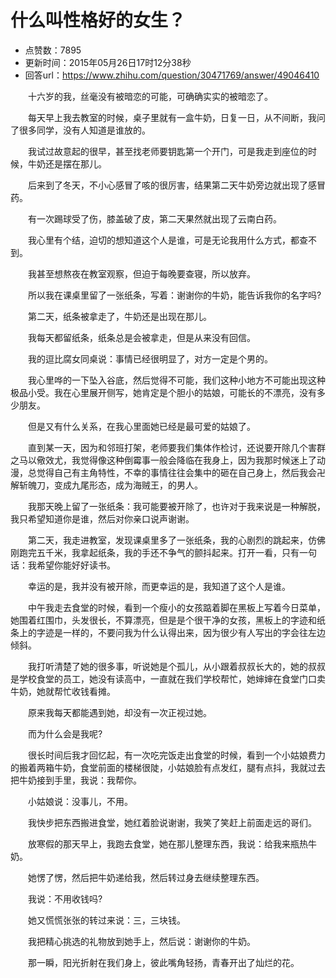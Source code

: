 # 什么叫性格好的女生？
- 点赞数：7895
- 更新时间：2015年05月26日17时12分38秒
- 回答url：https://www.zhihu.com/question/30471769/answer/49046410
<body>
 <p data-pid="A9CeObb2">　　十六岁的我，丝毫没有被暗恋的可能，可确确实实的被暗恋了。</p>
 <p data-pid="7G-kR5ER">　　每天早上我去教室的时候，桌子里就有一盒牛奶，日复一日，从不间断，我问了很多同学，没有人知道是谁放的。</p>
 <p data-pid="OZ-r_1AQ">　　我试过故意起的很早，甚至找老师要钥匙第一个开门，可是我走到座位的时候，牛奶还是摆在那儿。</p>
 <p data-pid="VcFE8OEI">　　后来到了冬天，不小心感冒了咳的很厉害，结果第二天牛奶旁边就出现了感冒药。</p>
 <p data-pid="uQJlO5Nq">　　有一次踢球受了伤，膝盖破了皮，第二天果然就出现了云南白药。</p>
 <p data-pid="KpZ_PpbO">　　我心里有个结，迫切的想知道这个人是谁，可是无论我用什么方式，都查不到。</p>
 <p data-pid="aGR-3ynS">　　我甚至想熬夜在教室观察，但迫于每晚要查寝，所以放弃。</p>
 <p data-pid="Jv5DBHaK">　　所以我在课桌里留了一张纸条，写着：谢谢你的牛奶，能告诉我你的名字吗?</p>
 <p data-pid="CVnWy2PH">　　第二天，纸条被拿走了，牛奶还是出现在那儿。</p>
 <p data-pid="e4N6AHwQ">　　我每天都留纸条，纸条总是会被拿走，但是从来没有回信。</p>
 <p data-pid="35w0XQRG">　　我的逗比腐女同桌说：事情已经很明显了，对方一定是个男的。</p>
 <p data-pid="b-FvWkWM">　　我心里哗的一下坠入谷底，然后觉得不可能，我们这种小地方不可能出现这种极品小受。我在心里展开侧写，她肯定是个胆小的姑娘，可能长的不漂亮，没有多少朋友。</p>
 <p data-pid="nrHPsRfr">　　但是又有什么关系，在我心里面她已经是最可爱的姑娘了。</p>
 <p data-pid="VOmBYMdo">　　直到某一天，因为和邻班打架，老师要我们集体作检讨，还说要开除几个害群之马以儆效尤，我觉得像这种倒霉事一般会降临在我身上，因为我那时候迷上了动漫，总觉得自己有主角特性，不幸的事情往往会集中的砸在自己身上，然后我会卍解斩魄刀，变成九尾形态，成为海贼王，的男人。</p>
 <p data-pid="u7rRmkS8">　　我那天晚上留了一张纸条：我可能要被开除了，也许对于我来说是一种解脱，我只希望知道你是谁，然后对你亲口说声谢谢。</p>
 <p data-pid="VRVn7Wqd">　　第二天，我走进教室，发现课桌里多了一张纸条，我的心剧烈的跳起来，仿佛刚跑完五千米，我拿起纸条，我的手还不争气的颤抖起来。打开一看，只有一句话：我希望你能好好读书。</p>
 <p data-pid="gvLIUltV">　　幸运的是，我并没有被开除，而更幸运的是，我知道了这个人是谁。</p>
 <p data-pid="myIkOxtn">　　中午我走去食堂的时候，看到一个瘦小的女孩踮着脚在黑板上写着今日菜单，她围着红围巾，头发很长，不算漂亮，但是是个很干净的女孩，黑板上的字迹和纸条上的字迹是一样的，不要问我为什么认得出来，因为很少有人写出的字会往左边倾斜。</p>
 <p data-pid="bQ7InCzj">　　我打听清楚了她的很多事，听说她是个孤儿，从小跟着叔叔长大的，她的叔叔是学校食堂的员工，她没有读高中，一直就在我们学校帮忙，她婶婶在食堂门口卖牛奶，她就帮忙收钱看摊。</p>
 <p data-pid="HknZGA_0">　　原来我每天都能遇到她，却没有一次正视过她。</p>
 <p data-pid="eGwmzv3H">　　而为什么会是我呢?</p>
 <p data-pid="ojzwc05L">　　很长时间后我才回忆起，有一次吃完饭走出食堂的时候，看到一个小姑娘费力的搬着两箱牛奶，食堂前面的楼梯很陡，小姑娘脸有点发红，腿有点抖，我就过去把牛奶接到手里，我说：我帮你。</p>
 <p data-pid="5NhFWJwV">　　小姑娘说：没事儿，不用。</p>
 <p data-pid="AkXcUFSR">　　我快步把东西搬进食堂，她红着脸说谢谢，我笑了笑赶上前面走远的哥们。</p>
 <p data-pid="JYiqJpZ1">　　放寒假的那天早上，我跑去食堂，她在那儿整理东西，我说：给我来瓶热牛奶。</p>
 <p data-pid="70c6pGYo">　　她愣了愣，然后把牛奶递给我，然后转过身去继续整理东西。</p>
 <p data-pid="ROCsF0d4">　　我说：不用收钱吗?</p>
 <p data-pid="incXPXBq">　　她又慌慌张张的转过来说：三，三块钱。</p>
 <p data-pid="F9z4VtMI">　　我把精心挑选的礼物放到她手上，然后说：谢谢你的牛奶。</p>
 <p data-pid="kFlimYx2">　　那一瞬，阳光折射在我们身上，彼此嘴角轻扬，青春开出了灿烂的花。</p>
</body>
